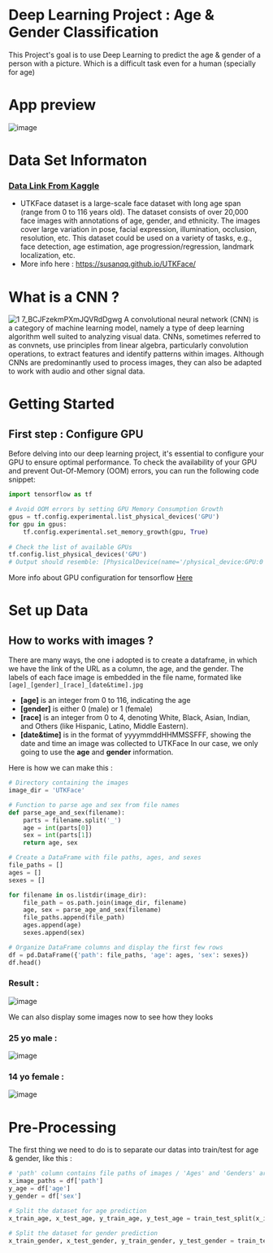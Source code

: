 # Deep Learning Project : Age & Gender Classification
This Project's goal is to use Deep Learning to predict the age & gender of a person with a picture. Which is a difficult task even for a human (specially for age)

# App preview
![image](https://github.com/cebsmind/Age-Gender-classification/assets/154905924/07b2aebc-130b-4594-b337-7058a6882655)

# Data Set Informaton

### [Data Link From Kaggle](https://www.kaggle.com/datasets/samuelagyemang/utkface)

- UTKFace dataset is a large-scale face dataset with long age span (range from 0 to 116 years old). The dataset consists of over 20,000 face images with annotations of age, gender, and ethnicity. The images cover large variation in pose, facial expression, illumination, occlusion, resolution, etc. This dataset could be used on a variety of tasks, e.g., face detection, age estimation, age progression/regression, landmark localization, etc.
- More info here : https://susanqq.github.io/UTKFace/

# What is a CNN ?
![1 7_BCJFzekmPXmJQVRdDgwg](https://github.com/cebsmind/Age-Gender-classification/assets/154905924/d1f4ffa5-33b4-421a-80fc-b7fa5368c40b)
A convolutional neural network (CNN) is a category of machine learning model, namely a type of deep learning algorithm well suited to analyzing visual data. CNNs, sometimes referred to as convnets, use principles from linear algebra, particularly convolution operations, to extract features and identify patterns within images. Although CNNs are predominantly used to process images, they can also be adapted to work with audio and other signal data.

# Getting Started
## First step : Configure GPU
Before delving into our deep learning project, it's essential to configure your GPU to ensure optimal performance. To check the availability of your GPU and prevent Out-Of-Memory (OOM) errors, you can run the following code snippet:
```python
import tensorflow as tf

# Avoid OOM errors by setting GPU Memory Consumption Growth
gpus = tf.config.experimental.list_physical_devices('GPU')
for gpu in gpus: 
    tf.config.experimental.set_memory_growth(gpu, True)
    
# Check the list of available GPUs
tf.config.list_physical_devices('GPU')
# Output should resemble: [PhysicalDevice(name='/physical_device:GPU:0', device_type='GPU')]
```
More info about GPU configuration for tensorflow [Here](https://www.tensorflow.org/guide/gpu?hl=fr)

# Set up Data
## How to works with images ?
There are many ways, the one i adopted is to create a dataframe, in which we have the link of the URL as a column, the age, and the gender.
The labels of each face image is embedded in the file name, formated like `[age]_[gender]_[race]_[date&time].jpg`
- **[age]** is an integer from 0 to 116, indicating the age
- **[gender]** is either 0 (male) or 1 (female)
- **[race]** is an integer from 0 to 4, denoting White, Black, Asian, Indian, and Others (like Hispanic, Latino, Middle Eastern).
- **[date&time]** is in the format of yyyymmddHHMMSSFFF, showing the date and time an image was collected to UTKFace
In our case, we only going to use the **age** and **gender** information.

Here is how we can make this :
```python
# Directory containing the images
image_dir = 'UTKFace'

# Function to parse age and sex from file names
def parse_age_and_sex(filename):
    parts = filename.split('_')
    age = int(parts[0])
    sex = int(parts[1])
    return age, sex

# Create a DataFrame with file paths, ages, and sexes
file_paths = []
ages = []
sexes = []

for filename in os.listdir(image_dir):
    file_path = os.path.join(image_dir, filename)
    age, sex = parse_age_and_sex(filename)
    file_paths.append(file_path)
    ages.append(age)
    sexes.append(sex)

# Organize DataFrame columns and display the first few rows
df = pd.DataFrame({'path': file_paths, 'age': ages, 'sex': sexes})
df.head()
```
### Result : 
![image](https://github.com/cebsmind/Age-Gender-classification/assets/154905924/cf5fedb1-a11c-41b9-af03-dbc3d7bc2b54)

We can also display some images now to see how they looks
### 25 yo male :
![image](https://github.com/cebsmind/Age-Gender-classification/assets/154905924/bcc6e775-f556-4f3e-bad9-61f5c5446665)

### 14 yo female :
![image](https://github.com/cebsmind/Age-Gender-classification/assets/154905924/cb2b0071-8ae5-46dd-9cd1-9c7ee21499a5)

# Pre-Processing
The first thing we need to do is to separate our datas into train/test for age & gender, like this : 
```python
# 'path' column contains file paths of images / 'Ages' and 'Genders' are target variables
x_image_paths = df['path']
y_age = df['age']
y_gender = df['sex']

# Split the dataset for age prediction
x_train_age, x_test_age, y_train_age, y_test_age = train_test_split(x_image_paths, y_age, test_size=0.2, random_state=42)

# Split the dataset for gender prediction
x_train_gender, x_test_gender, y_train_gender, y_test_gender = train_test_split(x_image_paths, y_gender, test_size=0.2, random_state=42)
```


